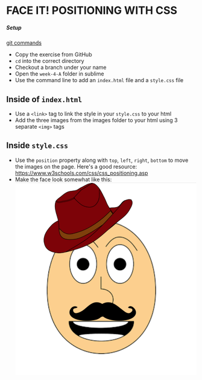 # FACE IT! POSITIONING WITH CSS

##### Setup
[git commands](https://github.com/codebug-tech/github-commands)
- Copy the exercise from GitHub
- `cd` into the correct directory
- Checkout a branch under your name
- Open the `week-4-A` folder in sublime
- Use the command line to add an `index.html` file and a `style.css` file

## Inside of `index.html`
- Use a `<link>` tag to link the style in your `style.css` to your html
- Add the three images from the images folder to your html using 3 separate `<img>` tags


## Inside `style.css` 
- Use the `position` property along with `top`, `left`, `right`, `bottom` to move the images on the page. Here's a good resource: https://www.w3schools.com/css/css_positioning.asp
- Make the face look somewhat like this:
![final product](images/final-image.png)